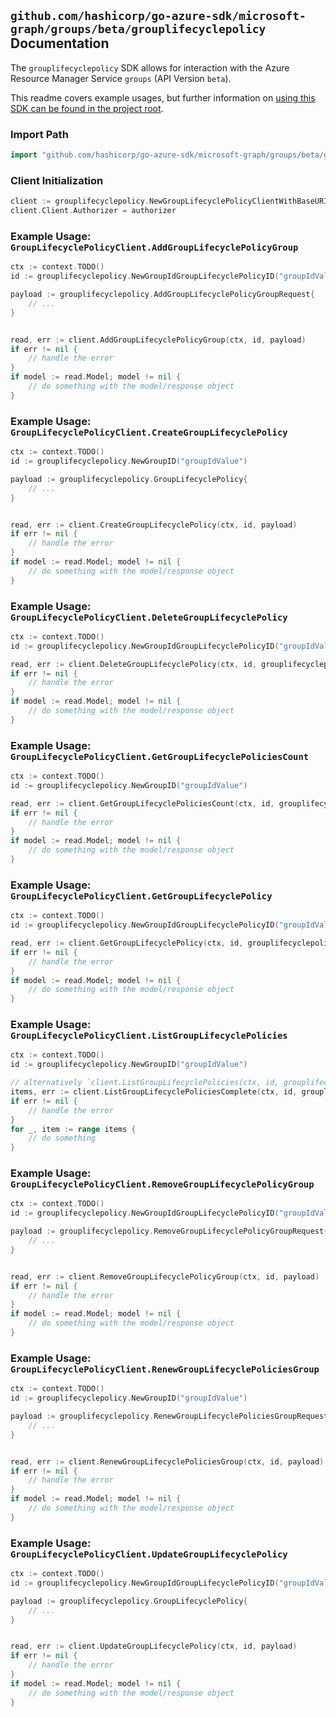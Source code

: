 
## `github.com/hashicorp/go-azure-sdk/microsoft-graph/groups/beta/grouplifecyclepolicy` Documentation

The `grouplifecyclepolicy` SDK allows for interaction with the Azure Resource Manager Service `groups` (API Version `beta`).

This readme covers example usages, but further information on [using this SDK can be found in the project root](https://github.com/hashicorp/go-azure-sdk/tree/main/docs).

### Import Path

```go
import "github.com/hashicorp/go-azure-sdk/microsoft-graph/groups/beta/grouplifecyclepolicy"
```


### Client Initialization

```go
client := grouplifecyclepolicy.NewGroupLifecyclePolicyClientWithBaseURI("https://management.azure.com")
client.Client.Authorizer = authorizer
```


### Example Usage: `GroupLifecyclePolicyClient.AddGroupLifecyclePolicyGroup`

```go
ctx := context.TODO()
id := grouplifecyclepolicy.NewGroupIdGroupLifecyclePolicyID("groupIdValue", "groupLifecyclePolicyIdValue")

payload := grouplifecyclepolicy.AddGroupLifecyclePolicyGroupRequest{
	// ...
}


read, err := client.AddGroupLifecyclePolicyGroup(ctx, id, payload)
if err != nil {
	// handle the error
}
if model := read.Model; model != nil {
	// do something with the model/response object
}
```


### Example Usage: `GroupLifecyclePolicyClient.CreateGroupLifecyclePolicy`

```go
ctx := context.TODO()
id := grouplifecyclepolicy.NewGroupID("groupIdValue")

payload := grouplifecyclepolicy.GroupLifecyclePolicy{
	// ...
}


read, err := client.CreateGroupLifecyclePolicy(ctx, id, payload)
if err != nil {
	// handle the error
}
if model := read.Model; model != nil {
	// do something with the model/response object
}
```


### Example Usage: `GroupLifecyclePolicyClient.DeleteGroupLifecyclePolicy`

```go
ctx := context.TODO()
id := grouplifecyclepolicy.NewGroupIdGroupLifecyclePolicyID("groupIdValue", "groupLifecyclePolicyIdValue")

read, err := client.DeleteGroupLifecyclePolicy(ctx, id, grouplifecyclepolicy.DefaultDeleteGroupLifecyclePolicyOperationOptions())
if err != nil {
	// handle the error
}
if model := read.Model; model != nil {
	// do something with the model/response object
}
```


### Example Usage: `GroupLifecyclePolicyClient.GetGroupLifecyclePoliciesCount`

```go
ctx := context.TODO()
id := grouplifecyclepolicy.NewGroupID("groupIdValue")

read, err := client.GetGroupLifecyclePoliciesCount(ctx, id, grouplifecyclepolicy.DefaultGetGroupLifecyclePoliciesCountOperationOptions())
if err != nil {
	// handle the error
}
if model := read.Model; model != nil {
	// do something with the model/response object
}
```


### Example Usage: `GroupLifecyclePolicyClient.GetGroupLifecyclePolicy`

```go
ctx := context.TODO()
id := grouplifecyclepolicy.NewGroupIdGroupLifecyclePolicyID("groupIdValue", "groupLifecyclePolicyIdValue")

read, err := client.GetGroupLifecyclePolicy(ctx, id, grouplifecyclepolicy.DefaultGetGroupLifecyclePolicyOperationOptions())
if err != nil {
	// handle the error
}
if model := read.Model; model != nil {
	// do something with the model/response object
}
```


### Example Usage: `GroupLifecyclePolicyClient.ListGroupLifecyclePolicies`

```go
ctx := context.TODO()
id := grouplifecyclepolicy.NewGroupID("groupIdValue")

// alternatively `client.ListGroupLifecyclePolicies(ctx, id, grouplifecyclepolicy.DefaultListGroupLifecyclePoliciesOperationOptions())` can be used to do batched pagination
items, err := client.ListGroupLifecyclePoliciesComplete(ctx, id, grouplifecyclepolicy.DefaultListGroupLifecyclePoliciesOperationOptions())
if err != nil {
	// handle the error
}
for _, item := range items {
	// do something
}
```


### Example Usage: `GroupLifecyclePolicyClient.RemoveGroupLifecyclePolicyGroup`

```go
ctx := context.TODO()
id := grouplifecyclepolicy.NewGroupIdGroupLifecyclePolicyID("groupIdValue", "groupLifecyclePolicyIdValue")

payload := grouplifecyclepolicy.RemoveGroupLifecyclePolicyGroupRequest{
	// ...
}


read, err := client.RemoveGroupLifecyclePolicyGroup(ctx, id, payload)
if err != nil {
	// handle the error
}
if model := read.Model; model != nil {
	// do something with the model/response object
}
```


### Example Usage: `GroupLifecyclePolicyClient.RenewGroupLifecyclePoliciesGroup`

```go
ctx := context.TODO()
id := grouplifecyclepolicy.NewGroupID("groupIdValue")

payload := grouplifecyclepolicy.RenewGroupLifecyclePoliciesGroupRequest{
	// ...
}


read, err := client.RenewGroupLifecyclePoliciesGroup(ctx, id, payload)
if err != nil {
	// handle the error
}
if model := read.Model; model != nil {
	// do something with the model/response object
}
```


### Example Usage: `GroupLifecyclePolicyClient.UpdateGroupLifecyclePolicy`

```go
ctx := context.TODO()
id := grouplifecyclepolicy.NewGroupIdGroupLifecyclePolicyID("groupIdValue", "groupLifecyclePolicyIdValue")

payload := grouplifecyclepolicy.GroupLifecyclePolicy{
	// ...
}


read, err := client.UpdateGroupLifecyclePolicy(ctx, id, payload)
if err != nil {
	// handle the error
}
if model := read.Model; model != nil {
	// do something with the model/response object
}
```
